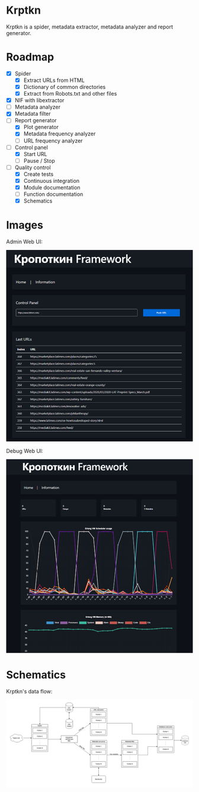 # Krptkn

Krptkn is a spider, metadata extractor, metadata analyzer and report generator.

# Roadmap

- [x] Spider
  - [x] Extract URLs from HTML
  - [x] Dictionary of common directories
  - [x] Extract from Robots.txt and other files
- [x] NIF with libextractor
- [ ] Metadata analyzer
- [x] Metadata filter
- [ ] Report generator
  - [x] Plot generator
  - [x] Metadata frequency analyzer
  - [ ] URL frequency analyzer
- [ ] Control panel
  - [x] Start URL
  - [ ] Pause / Stop
- [ ] Quality control
  - [x] Create tests
  - [x] Continuous integration
  - [x] Module documentation
  - [ ] Function documentation
  - [x] Schematics

# Images

Admin Web UI:

![Web UI](wui_demo.png "Web UI")

Debug Web UI:

![Debug UI](debug_demo.png "Debug UI")

# Schematics

Krptkn's data flow:

![Data flow for krptkn](final_form.png "Data flow for krptkn")
